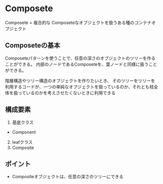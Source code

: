# Composete
Composete = 複合的な
Composeteなオブジェクトを扱うある種のコンテナオブジェクト

## Composeteの基本
Composeteパターンを使うことで、任意の深さのオブジェクトのツリーを作ることができる。
内部のノードであるComposeteを、葉ノードと同様に扱うことができる。

階層構造やツリー構造のオブジェクトを作りたいとき、
そのツリーをツリーを利用するコードが、一つの単純なオブジェクトを扱っているのか、それとも枝全体を扱っているのかを考えさせたくないときに利用できる

## 構成要素
1. 基底クラス
  - Component
2. leafクラス
3. Composite


## ポイント
- Compositeオブジェクトは、任意の深さのツリーにできる
